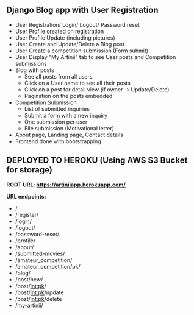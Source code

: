 <h2>Django Blog app with User Registration</h2>

- User Registration/ Login/ Logout/ Password reset
- User Profile created on registration
- User Profile Update (including pictures)
- User Create and Update/Delete a Blog post
- User Create a competition submission (Form submit)
- User Display "My Artinii" tab to see User posts and Competition submissions
- Blog with posts
    - See all posts from all users
    - Click on a User name to see all their posts
    - Click on a post for detail view (if owner -> Update/Delete)
    - Pagination on the posts embedded
- Competition Submission
    - List of submitted inquiries
    - Submit a form with a new inquiry
    - One submission per user
    - File submission (Motivational letter)
- About page, Landing page, Contact details
- Frontend done with bootstrapping

<h2>DEPLOYED TO HEROKU (Using AWS S3 Bucket for storage)</h2>

<b>ROOT URL: https://artiniiapp.herokuapp.com/

URL endpoints:</b>
- /
- /register/                                       
- /login/                                        
- /logout/                                           
- /password-reset/                                               
- /profile/   
- /about/    
- /submitted-movies/                                  
- /amateur_competition/                                     
- /amateur_competition/pk/                         
- /blog/   
- /post/new/                              
- /post/<int:pk>/  
- /post/<int:pk>/update
- /post/<int:pk>/delete
- /my-artinii/
